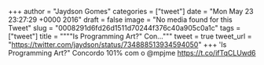 
+++
author = "Jaydson Gomes"
categories = ["tweet"]
date = "Mon May 23 23:27:29 +0000 2016"
draft = false
image = "No media found for this Tweet"
slug = "0008291d6fd26d1511d70244f376c40a905c0a1c"
tags = ["tweet"]
title = """"Is Programming Art?" Con..."""
tweet = true
tweet_url = "https://twitter.com/jaydson/status/734888513934594050"
+++
'Is Programming Art?" Concordo 101% com o @mpjme https://t.co/ifTqCLUwd6
